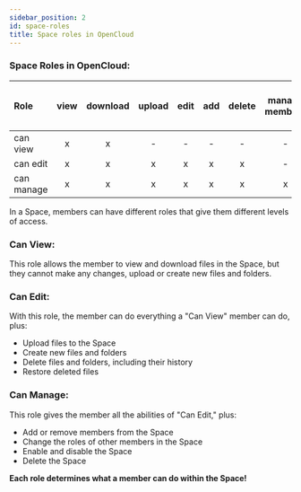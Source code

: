 ```yaml
---
sidebar_position: 2
id: space-roles
title: Space roles in OpenCloud
---
```


### Space Roles in OpenCloud:

| Role       | view  | download | upload  | edit  | add   | delete    | manage members | disable / enable Space | delete Space
| :----------| :-:   | :-:      | :-:     | :-:   | :-:   | :-:       | :-:            | :-:                    | :-:
| can view   |   x   |     x    | -       | -     | -     | -         | -              | -                      | -
| can edit   |   x   |     x    | x       | x     | x     | x         | -              | -                      | -
| can manage |   x   |     x    | x       | x     | x     | x         | x              | x                      | x


In a Space, members can have different roles that give them different levels of access.

### Can View:
This role allows the member to view and download files in the Space, but they cannot make any changes, upload or create new files and folders.

### Can Edit:
With this role, the member can do everything a "Can View" member can do, plus:
- Upload files to the Space
- Create new files and folders
- Delete files and folders, including their history
- Restore deleted files

### Can Manage:
This role gives the member all the abilities of "Can Edit," plus:
- Add or remove members from the Space
- Change the roles of other members in the Space
- Enable and disable the Space
- Delete the Space

**Each role determines what a member can do within the Space!**

